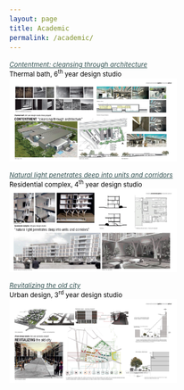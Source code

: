 ```yaml
---
layout: page
title: Academic
permalink: /academic/
---
```


<a style="color:DarkSlateGray" align="right" href="{{site.url}}/academic-contentment/"> <small> <em> Contentment: cleansing through architecture </em> </small> </a> <br>
<a style="color:Black;font-size:14px;"> <small> Thermal bath, 6<sup>th</sup> year design studio </small> </a> <br>
<img title="Cleansing through architecture---thermal bath house" alt="Thermal bath image" align="middle" width="300" src="/assets/academic-contentment.jpg">

<a style="color:DarkSlateGray" align="right" href="{{site.url}}/academic-nat-light/"> <small> <em> Natural light penetrates deep into units and corridors </em> </small> </a> <br>
<a style="color:Black;font-size:14px;"> <small> Residential complex, 4<sup>th</sup> year design studio </small> </a> <br>
<img title="Natural light penetrates deep into units and corridors" alt="Residential complex drawings" align="middle" width="300" src="/assets/academic-nat-light.jpg">

<a style="color:DarkSlateGray" align="right" href="{{site.url}}/academic-revitalizing/"> <small> <em> Revitalizing the old city </em> </small> </a> <br>
<a style="color:Black;font-size:14px;"> <small> Urban design, 3<sup>rd</sup> year design studio </small> </a> <br>
<img title="Revitalizing the old city" alt="Urban design drawings" align="middle" width="300" src="/assets/academic-revitalizing.jpg">

